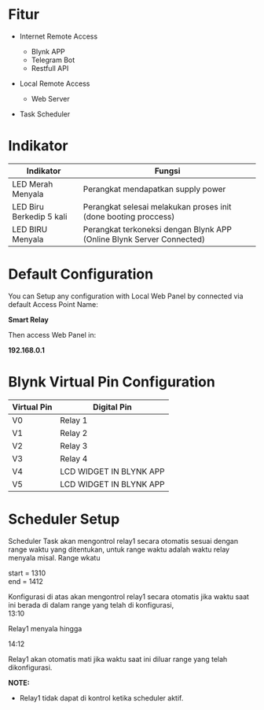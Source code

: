 # Fitur #
* Internet Remote Access
  * Blynk APP
  * Telegram Bot
  * Restfull API

* Local Remote Access
  * Web Server

* Task Scheduler


# Indikator #

Indikator  | Fungsi
------------- | -------------
LED Merah Menyala  | Perangkat mendapatkan supply power
LED Biru Berkedip 5 kali   |  Perangkat selesai melakukan proses init (done booting proccess)
LED BIRU Menyala  |   Perangkat terkoneksi dengan Blynk APP (Online Blynk Server Connected)


# Default Configuration #

You can Setup any configuration with Local Web Panel by connected via default Access Point Name:<br>

**Smart Relay**<br>

Then access Web Panel in:<br>

**192.168.0.1**


# Blynk Virtual Pin Configuration #

Virtual Pin | Digital Pin
------------  | ------------
V0  | Relay 1
V1  | Relay 2
V2  | Relay 3
V3  | Relay 4
V4  | LCD WIDGET IN BLYNK APP
V5  | LCD WIDGET IN BLYNK APP

# Scheduler Setup #

Scheduler Task akan mengontrol relay1 secara otomatis sesuai dengan range waktu yang ditentukan, untuk range waktu adalah waktu 
relay menyala misal. Range wkatu<br>

start = 1310<br>
end = 1412<br>

Konfigurasi di atas akan mengontrol relay1 secara otomatis jika waktu saat ini berada di dalam range yang telah di konfigurasi,<br>
13:10<br>

Relay1 menyala hingga<br>

14:12<br>

Relay1 akan otomatis mati jika waktu saat ini diluar range yang telah dikonfigurasi.

**NOTE:**<br>
* Relay1 tidak dapat di kontrol ketika scheduler aktif.

